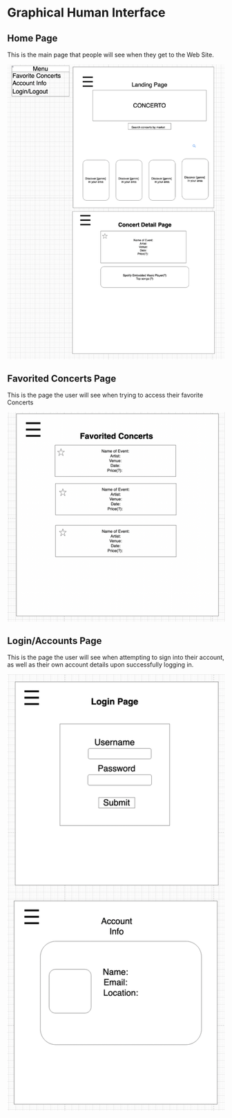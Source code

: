 # Graphical Human Interface

## Home Page

This is the main page that people will see when they get to the Web Site.

![Home Page](readme_images/Landing_detail.png)

## Favorited Concerts Page

This is the page the user will see when trying to access their favorite Concerts

![Favorite Concerts Page](readme_images/Favourite_Concerts.png)

## Login/Accounts Page

This is the page the user will see when attempting to sign into their account, as well as their own account details upon successfully logging in. 

![Login/Account Info Page](readme_images/Login_Account.png)

